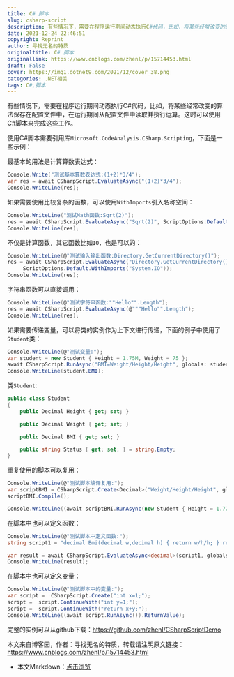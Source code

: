 ```yaml
---
title: C# 脚本
slug: csharp-script
description: 有些情况下，需要在程序运行期间动态执行C#代码，比如，将某些经常改变的算法保存在配置文件中，在运行期间从配置文件中读取并执行运算。这时可以使用C#脚本来完成这些工作。
date: 2021-12-24 22:46:51
copyright: Reprint
author: 寻找无名的特质
originaltitle: C# 脚本
originallink: https://www.cnblogs.com/zhenl/p/15714453.html
draft: False
cover: https://img1.dotnet9.com/2021/12/cover_38.png
categories: .NET相关
tags: C#,脚本
---
```


有些情况下，需要在程序运行期间动态执行C#代码，比如，将某些经常改变的算法保存在配置文件中，在运行期间从配置文件中读取并执行运算。这时可以使用C#脚本来完成这些工作。

使用C#脚本需要引用库`Microsoft.CodeAnalysis.CSharp.Scripting`，下面是一些示例：

最基本的用法是计算算数表达式：

```C#
Console.Write("测试基本算数表达式:(1+2)*3/4");
var res = await CSharpScript.EvaluateAsync("(1+2)*3/4");
Console.WriteLine(res);
```

如果需要使用比较复杂的函数，可以使用`WithImports`引入名称空间：

```C#
Console.WriteLine("测试Math函数:Sqrt(2)");
res = await CSharpScript.EvaluateAsync("Sqrt(2)", ScriptOptions.Default.WithImports("System.Math"));
Console.WriteLine(res);
```

不仅是计算函数，其它函数比如`IO`，也是可以的：

```C#
Console.WriteLine(@"测试输入输出函数:Directory.GetCurrentDirectory()");
res = await CSharpScript.EvaluateAsync("Directory.GetCurrentDirectory()",
     ScriptOptions.Default.WithImports("System.IO"));
Console.WriteLine(res);
```

字符串函数可以直接调用：

```C#
Console.WriteLine(@"测试字符串函数:""Hello"".Length");
res = await CSharpScript.EvaluateAsync(@"""Hello"".Length");
Console.WriteLine(res);
```

如果需要传递变量，可以将类的实例作为上下文进行传递，下面的例子中使用了`Student`类：

```C#
Console.WriteLine(@"测试变量:");
var student = new Student { Height = 1.75M, Weight = 75 };
await CSharpScript.RunAsync("BMI=Weight/Height/Height", globals: student);
Console.WriteLine(student.BMI);
```

类`Student`:

```C#
public class Student
{
    public Decimal Height { get; set; }

    public Decimal Weight { get; set; }

    public Decimal BMI { get; set; }

    public string Status { get; set; } = string.Empty;
}
```

重复使用的脚本可以复用：

```C#
Console.WriteLine(@"测试脚本编译复用:");
var scriptBMI = CSharpScript.Create<Decimal>("Weight/Height/Height", globalsType: typeof(Student));
scriptBMI.Compile();

Console.WriteLine((await scriptBMI.RunAsync(new Student { Height = 1.72M, Weight = 65 })).ReturnValue);
```

在脚本中也可以定义函数：

```C#
Console.WriteLine(@"测试脚本中定义函数:");
string script1 = "decimal Bmi(decimal w,decimal h) { return w/h/h; } return Bmi(Weight,Height);";

var result = await CSharpScript.EvaluateAsync<decimal>(script1, globals: student);
Console.WriteLine(result);
```

在脚本中也可以定义变量：

```C#
Console.WriteLine(@"测试脚本中的变量:");
var script =  CSharpScript.Create("int x=1;");
script =  script.ContinueWith("int y=1;");
script =  script.ContinueWith("return x+y;");
Console.WriteLine((await script.RunAsync()).ReturnValue);
```

完整的实例可以从github下载：https://github.com/zhenl/CSharpScriptDemo

本文来自博客园，作者：寻找无名的特质，转载请注明原文链接：https://www.cnblogs.com/zhenl/p/15714453.html

- 本文Markdown：[点击浏览](https://github.com/dotnet9/Assets.Dotnet9/blob/main/2021/12/2021-12-24_01.md)
